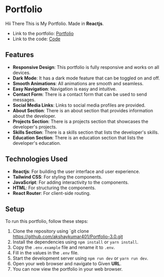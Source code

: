 # Portfolio

Hii There This is My Portfolio. Made in **Reactjs**.

- Link to the portfolio: [Portfolio](https://portfolio-portfolio-portfolio.netlify.app/)
- Link to the code: [Code](https://github.com/akshaykumar401/Portfolio-3.0.git)

## Features

- **Responsive Design**: This portfolio is fully responsive and works on all devices.
- **Dark Mode**: It has a dark mode feature that can be toggled on and off.
- **Smooth Animations**: All animations are smooth and seamless.
- **Easy Navigation**: Navigation is easy and intuitive.
- **Contact Form**: There is a contact form that can be used to send messages.
- **Social Media Links**: Links to social media profiles are provided.
- **About Section**: There is an about section that provides information about the developer.
- **Projects Section**: There is a projects section that showcases the developer's projects.
- **Skills Section**: There is a skills section that lists the developer's skills.
- **Education Section**: There is an education section that lists the developer's education.


## Technologies Used
- **Reactjs**: For building the user interface and user experience.
- **Tailwind CSS**: For styling the components.
- **JavaScript**: For adding interactivity to the components.
- **HTML**: For structuring the components.
- **React Router**: For client-side routing.


## Setup

To run this portfolio, follow these steps:
1. Clone the repository using `git clone https://github.com/akshaykumar401/Portfolio-3.0.git
2. Install the dependencies using `npm install` or `yarn install`.
3. Copy the `.env.example` file and rename it to `.env`.
4. Fill in the values in the `.env` file.
5. Start the development server using `npm run dev` or `yarn run dev`.
6. Open your web browser and navigate to Given **URL**.
7. You can now view the portfolio in your web browser.

